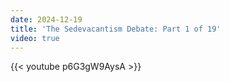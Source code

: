 ```yaml
---
date: 2024-12-19
title: 'The Sedevacantism Debate: Part 1 of 19'
video: true
---
```



{{< youtube p6G3gW9AysA >}}
